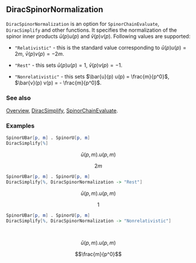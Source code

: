 ## DiracSpinorNormalization

`DiracSpinorNormalization` is an option for `SpinorChainEvaluate`, `DiracSimplify` and other functions. It specifies the normalization of the spinor inner products $\bar{u}(p) u(p)$ and $\bar{v}(p) v(p)$. Following values are supported: 

- `"Relativistic"` - this is the standard value corresponding to $\bar{u}(p) u(p) = 2 m$, $\bar{v}(p) v(p) = - 2 m$.

- `"Rest"` - this sets $\bar{u}(p) u(p) = 1$, $\bar{v}(p) v(p) = - 1$.

- `"Nonrelativistic"` - this sets $\bar{u}(p) u(p) = \frac{m}{p^0}$, $\bar{v}(p) v(p) = - \frac{m}{p^0}$.

### See also

[Overview](Extra/FeynCalc.md), [DiracSimplify](DiracSimplify.md), [SpinorChainEvaluate](SpinorChainEvaluate.md).

### Examples

```mathematica
SpinorUBar[p, m] . SpinorU[p, m]
DiracSimplify[%]
```

$$\bar{u}(p,m).u(p,m)$$

$$2 m$$

```mathematica
SpinorUBar[p, m] . SpinorU[p, m]
DiracSimplify[%, DiracSpinorNormalization -> "Rest"]
```

$$\bar{u}(p,m).u(p,m)$$

$$1$$

```mathematica
SpinorUBar[p, m] . SpinorU[p, m]
DiracSimplify[%, DiracSpinorNormalization -> "Nonrelativistic"] 
  
 

```

$$\bar{u}(p,m).u(p,m)$$

$$\frac{m}{p^0}$$
